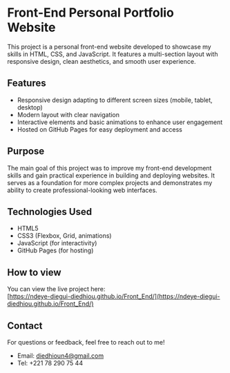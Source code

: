 # Front-End Personal Portfolio Website

This project is a personal front-end website developed to showcase my skills in HTML, CSS, and JavaScript. It features a multi-section layout with responsive design, clean aesthetics, and smooth user experience.

## Features
- Responsive design adapting to different screen sizes (mobile, tablet, desktop)  
- Modern layout with clear navigation  
- Interactive elements and basic animations to enhance user engagement  
- Hosted on GitHub Pages for easy deployment and access  

## Purpose
The main goal of this project was to improve my front-end development skills and gain practical experience in building and deploying websites. It serves as a foundation for more complex projects and demonstrates my ability to create professional-looking web interfaces.

## Technologies Used
- HTML5  
- CSS3 (Flexbox, Grid, animations)  
- JavaScript (for interactivity)  
- GitHub Pages (for hosting)

## How to view
You can view the live project here:  
[https://ndeye-diegui-diedhiou.github.io/Front_End/](https://ndeye-diegui-diedhiou.github.io/Front_End/)

## Contact
For questions or feedback, feel free to reach out to me!
- Email: diedhioun4@gmail.com
- Tel: +221 78 290 75 44

